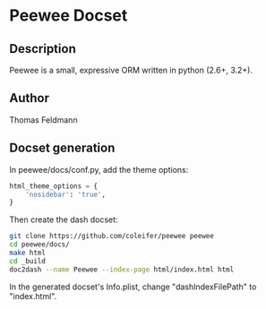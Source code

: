 Peewee Docset
=======================

## Description
Peewee is a small, expressive ORM written in python (2.6+, 3.2+).

## Author
Thomas Feldmann

## Docset generation

In peewee/docs/conf.py, add the theme options:
```python
html_theme_options = {
    'nosidebar': 'true',
}
```

Then create the dash docset:
```bash
git clone https://github.com/coleifer/peewee peewee
cd peewee/docs/
make html
cd _build
doc2dash --name Peewee --index-page html/index.html html
```

In the generated docset's Info.plist, change "dashIndexFilePath" to "index.html".
